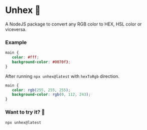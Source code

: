 # Unhex 🎨

A NodeJS package to convert any RGB color to HEX, HSL color or viceversa.

### Example

```css
main {
   color: #fff;
   background-color: #0070f3;
}
```

After running `npx unhex@latest` with `hexToRgb` direction.

```css
main {
   color: rgb(255, 255, 255);
   background-color: rgb(0, 112, 243);
}
```

### Want to try it? 🚀

```shell
npx unhex@latest
```
